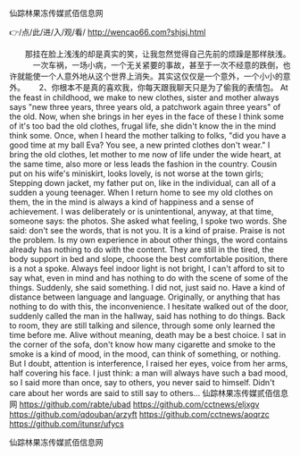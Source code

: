 
仙踪林果冻传媒贰佰信息网




👉/点/此/进/入/观/看/ http://wencao66.com?shjsj.html




　　那挂在脸上浅浅的却是真实的笑，让我忽然觉得自己先前的烦躁是那样肤浅。
　　　一次车祸，一场小病，一个无关紧要的事故，甚至于一次不经意的跌倒，也许就能使一个人意外地从这个世界上消失。其实这仅仅是一个意外，一个小小的意外。　　
	2、你根本不是真的喜欢我，你每天跟我聊天只是为了偷我的表情包。
At the feast in childhood, we make to new clothes, sister and mother always says "new three years, three years old, a patchwork again three years" of the old.
Now, when she brings in her eyes in the face of these I think some of it's too bad the old clothes, frugal life, she didn't know the in the mind think some.
Once, when I heard the mother talking to folks, "did you have a good time at my ball Eva?
You see, a new printed clothes don't wear."
I bring the old clothes, let mother to me now of life under the wide heart, at the same time, also more or less leads the fashion in the country.
Cousin put on his wife's miniskirt, looks lovely, is not worse at the town girls;
Stepping down jacket, my father put on, like in the individual, can all of a sudden a young teenager.
When I return home to see my old clothes on them, the in the mind is always a kind of happiness and a sense of achievement.
I was deliberately or is unintentional, anyway, at that time, someone says: the photos.
She asked what feeling, I spoke two words.
She said: don't see the words, that is not you.
It is a kind of praise.
Praise is not the problem.
Is my own experience in about other things, the word contains already has nothing to do with the content.
They are still in the tired, the body support in bed and slope, choose the best comfortable position, there is a not a spoke.
Always feel indoor light is not bright, I can't afford to sit to say what, even in mind and has nothing to do with the scene of some of the things.
Suddenly, she said something.
I did not, just said no.
Have a kind of distance between language and language.
Originally, or anything that has nothing to do with this, the inconvenience.
I hesitate walked out of the door, suddenly called the man in the hallway, said has nothing to do things.
Back to room, they are still talking and silence, through some only learned the time before me.
Alive without meaning, death may be a best choice.
I sat in the corner of the sofa, don't know how many cigarette and smoke to the smoke is a kind of mood, in the mood, can think of something, or nothing.
But I doubt, attention is interference, I raised her eyes, voice from her arms, half covering his face.
I just think: a man will always have such a bad mood, so I said more than once, say to others, you never said to himself.
Didn't care about her words are said to still say to others...
仙踪林果冻传媒贰佰信息网 https://github.com/rabte/ubad
https://github.com/cctnews/eljxgv
https://github.com/qdouban/arzyft
https://github.com/cctnews/aoqrzc
https://github.com/itunsr/ufycs





仙踪林果冻传媒贰佰信息网
